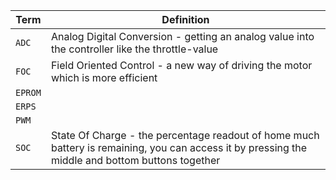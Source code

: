 | Term | Definition |
| --- | --- |
| `ADC` | Analog Digital Conversion - getting an analog value into the controller like the throttle-value |
| `FOC` | Field Oriented Control - a new way of driving the motor which is more efficient |
| `EPROM` |  |
| `ERPS` |  |
| `PWM` |  |
| `SOC` | State Of Charge - the percentage readout of home much battery is remaining, you can access it by pressing the middle and bottom buttons together |